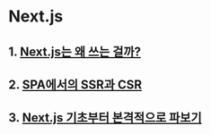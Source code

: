 # Next.js
## 1. [Next.js는 왜 쓰는 걸까?](https://github.com/ghtjd626/Study/tree/master/React/Next.js/Next.js%EB%8A%94%20%EC%99%9C%20%EC%93%B0%EB%8A%94%20%EA%B1%B8%EA%B9%8C%3F)
## 2. [SPA에서의 SSR과 CSR](https://github.com/ghtjd626/Study/blob/master/React/Next.js/SPA%EC%97%90%EC%84%9C%EC%9D%98%20SSR%EA%B3%BC%20CSR)
## 3. [Next.js 기초부터 본격적으로 파보기](https://github.com/ghtjd626/Study/tree/master/React/Next.js/Next.js%20%EA%B8%B0%EC%B4%88%EB%B6%80%ED%84%B0%20%EB%B3%B8%EA%B2%A9%EC%A0%81%EC%9C%BC%EB%A1%9C%20%ED%8C%8C%EB%B3%B4%EA%B8%B0)
